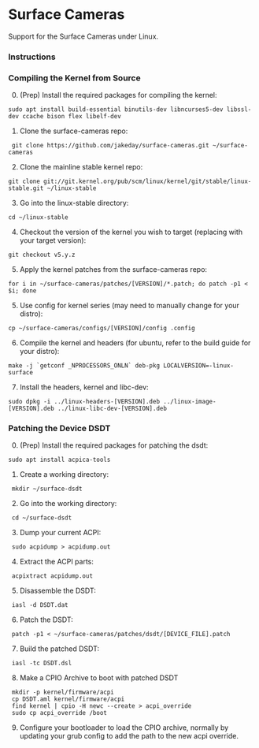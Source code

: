 # Surface Cameras

Support for the Surface Cameras under Linux.

### Instructions

### Compiling the Kernel from Source

0. (Prep) Install the required packages for compiling the kernel:
  ```
  sudo apt install build-essential binutils-dev libncurses5-dev libssl-dev ccache bison flex libelf-dev
  ```
1. Clone the surface-cameras repo:
  ```
   git clone https://github.com/jakeday/surface-cameras.git ~/surface-cameras
  ```
2. Clone the mainline stable kernel repo:
  ```
  git clone git://git.kernel.org/pub/scm/linux/kernel/git/stable/linux-stable.git ~/linux-stable
  ```
3. Go into the linux-stable directory:
  ```
  cd ~/linux-stable
  ```
4. Checkout the version of the kernel you wish to target (replacing with your target version):
  ```
  git checkout v5.y.z
  ```
5. Apply the kernel patches from the surface-cameras repo:
  ```
  for i in ~/surface-cameras/patches/[VERSION]/*.patch; do patch -p1 < $i; done
  ```
5. Use config for kernel series (may need to manually change for your distro):
  ```
  cp ~/surface-cameras/configs/[VERSION]/config .config
  ```
6. Compile the kernel and headers (for ubuntu, refer to the build guide for your distro):
  ```
  make -j `getconf _NPROCESSORS_ONLN` deb-pkg LOCALVERSION=-linux-surface
  ```
7. Install the headers, kernel and libc-dev:
  ```
  sudo dpkg -i ../linux-headers-[VERSION].deb ../linux-image-[VERSION].deb ../linux-libc-dev-[VERSION].deb
  ```

### Patching the Device DSDT

0. (Prep) Install the required packages for patching the dsdt:
  ```
  sudo apt install acpica-tools
  ```
1. Create a working directory:
  ```
   mkdir ~/surface-dsdt
  ```
2. Go into the working directory:
  ```
   cd ~/surface-dsdt
  ```
3. Dump your current ACPI:
  ```
   sudo acpidump > acpidump.out
  ```
4. Extract the ACPI parts:
  ```
   acpixtract acpidump.out
  ```
5. Disassemble the DSDT:
  ```
   iasl -d DSDT.dat
  ```
6. Patch the DSDT:
  ```
   patch -p1 < ~/surface-cameras/patches/dsdt/[DEVICE_FILE].patch
  ```
7. Build the patched DSDT:
  ```
   iasl -tc DSDT.dsl
  ```
8. Make a CPIO Archive to boot with patched DSDT
  ```
   mkdir -p kernel/firmware/acpi
   cp DSDT.aml kernel/firmware/acpi
   find kernel | cpio -H newc --create > acpi_override
   sudo cp acpi_override /boot
  ```
9. Configure your bootloader to load the CPIO archive, normally by updating your grub config to add the path to the new acpi override.
